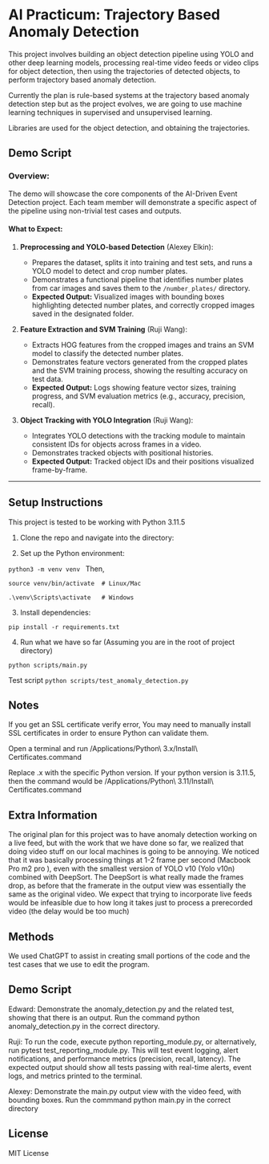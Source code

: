 # AI Practicum: Trajectory Based Anomaly Detection

This project involves building an object detection pipeline using YOLO and other deep learning models, processing real-time video feeds or video clips for object detection, then using the trajectories of detected objects, to perform trajectory based anomaly detection.

Currently the plan is rule-based systems at the trajectory based anomaly detection step but as the project evolves, we are going to use machine learning techniques in supervised and unsupervised learning.

Libraries are used for the object detection, and obtaining the trajectories.


## Demo Script

### Overview:
The demo will showcase the core components of the AI-Driven Event Detection project. Each team member will demonstrate a specific aspect of the pipeline using non-trivial test cases and outputs.

#### What to Expect:
1. **Preprocessing and YOLO-based Detection** (Alexey Elkin):  
   - Prepares the dataset, splits it into training and test sets, and runs a YOLO model to detect and crop number plates.  
   - Demonstrates a functional pipeline that identifies number plates from car images and saves them to the `/number_plates/` directory.  
   - **Expected Output:** Visualized images with bounding boxes highlighting detected number plates, and correctly cropped images saved in the designated folder.

2. **Feature Extraction and SVM Training** (Ruji Wang):  
   - Extracts HOG features from the cropped images and trains an SVM model to classify the detected number plates.  
   - Demonstrates feature vectors generated from the cropped plates and the SVM training process, showing the resulting accuracy on test data.  
   - **Expected Output:** Logs showing feature vector sizes, training progress, and SVM evaluation metrics (e.g., accuracy, precision, recall).

3. **Object Tracking with YOLO Integration** (Ruji Wang):  
   - Integrates YOLO detections with the tracking module to maintain consistent IDs for objects across frames in a video.  
   - Demonstrates tracked objects with positional histories.  
   - **Expected Output:** Tracked object IDs and their positions visualized frame-by-frame.

---


## Setup Instructions

This project is tested to be working with Python 3.11.5

1. Clone the repo and navigate into the directory:


2. Set up the Python environment:


```python3 -m venv venv ```
Then, 

``` source venv/bin/activate  # Linux/Mac ```

``` .\venv\Scripts\activate   # Windows ```



3. Install dependencies:

``` pip install -r requirements.txt ```


4. Run what we have so far 
 (Assuming you are in the root of project directory)
 
```python scripts/main.py```

Test script
```python scripts/test_anomaly_detection.py```

## Notes
If you get an SSL certificate verify error,
You may need to manually install SSL certificates in order to ensure Python can validate them.

Open a terminal and run 
/Applications/Python\ 3.x/Install\ Certificates.command

Replace .x with the specific Python version. If your python version is 
3.11.5, then the command would be 
/Applications/Python\ 3.11/Install\ Certificates.command

## Extra Information

The original plan for this project was to have anomaly detection working on a live feed, but with the work that we have done so far, we realized that doing video stuff on our local machines is going to be annoying. We noticed that it was basically processing things at 1-2 frame per second (Macbook Pro m2 pro ), even with the smallest version of YOLO v10 (Yolo v10n) combined with DeepSort. The DeepSort is what really made the frames drop, as before that the framerate in the output view was essentially the same as the original video. We expect that trying to incorporate live feeds would be infeasible due to how long it takes just to process a prerecorded video (the delay would be too much)

## Methods
We used ChatGPT to assist in creating small portions of the code and the test cases that we use to edit the program.

## Demo Script

Edward: Demonstrate the anomaly_detection.py and the related test, showing that there is an output. Run the command python anomaly_detection.py in the correct directory.


Ruji: To run the code, execute python reporting_module.py, or alternatively, run pytest test_reporting_module.py. This will test event logging, alert notifications, and performance metrics (precision, recall, latency). The expected output should show all tests passing with real-time alerts, event logs, and metrics printed to the terminal.  

Alexey: Demonstrate the main.py output view with the video feed, with bounding boxes. Run the commmand python main.py in the correct directory

## License
MIT License
